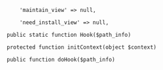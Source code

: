         'maintain_view' => null,

        'need_install_view' => null,

    public static function Hook($path_info)

    protected function initContext(object $context)

    public function doHook($path_info)

